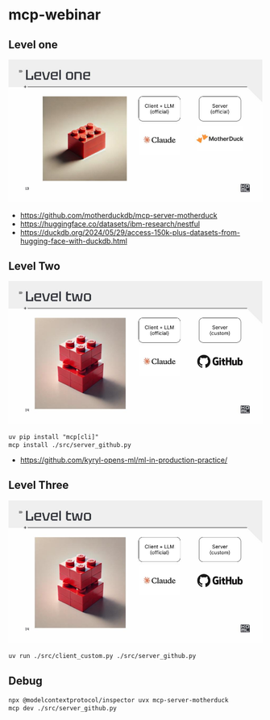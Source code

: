 # mcp-webinar

## Level one

![Level 1](./docs/l1.jpg)



- https://github.com/motherduckdb/mcp-server-motherduck
- https://huggingface.co/datasets/ibm-research/nestful
- https://duckdb.org/2024/05/29/access-150k-plus-datasets-from-hugging-face-with-duckdb.html


## Level Two

![Level 2](./docs/l2.jpg)


```
uv pip install "mcp[cli]"
mcp install ./src/server_github.py 
```


- https://github.com/kyryl-opens-ml/ml-in-production-practice/


## Level Three

![Level 3](./docs/l2.jpg)

```
uv run ./src/client_custom.py ./src/server_github.py
```

## Debug

```
npx @modelcontextprotocol/inspector uvx mcp-server-motherduck
mcp dev ./src/server_github.py 
```


